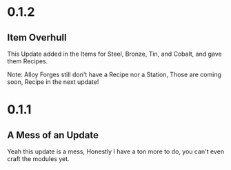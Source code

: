 ﻿# 0.1.2
## Item Overhull
This Update added in the Items for Steel, Bronze, Tin, and Cobalt, and gave them Recipes.

Note: Alloy Forges still don't have a Recipe nor a Station, Those are coming soon, Recipe in the next update!

# 0.1.1
## A Mess of an Update
Yeah this update is a mess, Honestly I have a ton more to do, you can't even craft the modules yet.